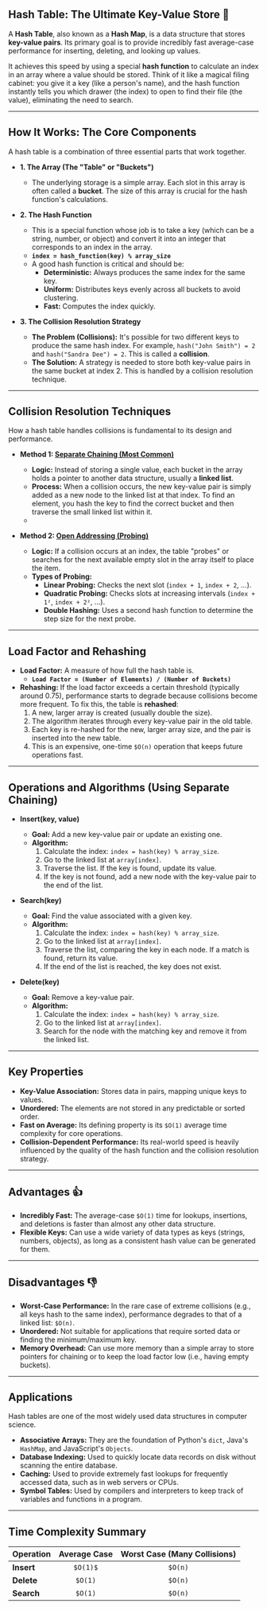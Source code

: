 ## Hash Table: The Ultimate Key-Value Store 🔑

A **Hash Table**, also known as a **Hash Map**, is a data structure that stores **key-value pairs**. Its primary goal is to provide incredibly fast average-case performance for inserting, deleting, and looking up values.

It achieves this speed by using a special **hash function** to calculate an index in an array where a value should be stored. Think of it like a magical filing cabinet: you give it a key (like a person's name), and the hash function instantly tells you which drawer (the index) to open to find their file (the value), eliminating the need to search.

---

## How It Works: The Core Components

A hash table is a combination of three essential parts that work together.

* **1. The Array (The "Table" or "Buckets")**
    * The underlying storage is a simple array. Each slot in this array is often called a **bucket**. The size of this array is crucial for the hash function's calculations.

* **2. The Hash Function**
    * This is a special function whose job is to take a key (which can be a string, number, or object) and convert it into an integer that corresponds to an index in the array.
    * **`index = hash_function(key) % array_size`**
    * A good hash function is critical and should be:
        * **Deterministic:** Always produces the same index for the same key.
        * **Uniform:** Distributes keys evenly across all buckets to avoid clustering.
        * **Fast:** Computes the index quickly.

* **3. The Collision Resolution Strategy**
    * **The Problem (Collisions):** It's possible for two different keys to produce the same hash index. For example, `hash("John Smith") = 2` and `hash("Sandra Dee") = 2`. This is called a **collision**.
    * **The Solution:** A strategy is needed to store both key-value pairs in the same bucket at index 2. This is handled by a collision resolution technique.

---

## Collision Resolution Techniques

How a hash table handles collisions is fundamental to its design and performance.

* **Method 1: [Separate Chaining (Most Common)](Using%20Linked%20List/readme.md)**
    * **Logic:** Instead of storing a single value, each bucket in the array holds a pointer to another data structure, usually a **linked list**.
    * **Process:** When a collision occurs, the new key-value pair is simply added as a new node to the linked list at that index. To find an element, you hash the key to find the correct bucket and then traverse the small linked list within it.
    * 

* **Method 2: [Open Addressing (Probing)](Using%20Open%20Addressing/readme.md)**
    * **Logic:** If a collision occurs at an index, the table "probes" or searches for the next available empty slot in the array itself to place the item.
    * **Types of Probing:**
        * **Linear Probing:** Checks the next slot (`index + 1`, `index + 2`, ...).
        * **Quadratic Probing:** Checks slots at increasing intervals (`index + 1²`, `index + 2²`, ...).
        * **Double Hashing:** Uses a second hash function to determine the step size for the next probe.

---

## Load Factor and Rehashing

* **Load Factor:** A measure of how full the hash table is.
    * **`Load Factor = (Number of Elements) / (Number of Buckets)`**
* **Rehashing:** If the load factor exceeds a certain threshold (typically around 0.75), performance starts to degrade because collisions become more frequent. To fix this, the table is **rehashed**:
    1.  A new, larger array is created (usually double the size).
    2.  The algorithm iterates through every key-value pair in the old table.
    3.  Each key is re-hashed for the new, larger array size, and the pair is inserted into the new table.
    4.  This is an expensive, one-time `$O(n)` operation that keeps future operations fast.

---

## Operations and Algorithms (Using Separate Chaining)

* **Insert(key, value)**
    * **Goal:** Add a new key-value pair or update an existing one.
    * **Algorithm:**
        1.  Calculate the index: `index = hash(key) % array_size`.
        2.  Go to the linked list at `array[index]`.
        3.  Traverse the list. If the key is found, update its value.
        4.  If the key is not found, add a new node with the key-value pair to the end of the list.

* **Search(key)**
    * **Goal:** Find the value associated with a given key.
    * **Algorithm:**
        1.  Calculate the index: `index = hash(key) % array_size`.
        2.  Go to the linked list at `array[index]`.
        3.  Traverse the list, comparing the key in each node. If a match is found, return its value.
        4.  If the end of the list is reached, the key does not exist.

* **Delete(key)**
    * **Goal:** Remove a key-value pair.
    * **Algorithm:**
        1.  Calculate the index: `index = hash(key) % array_size`.
        2.  Go to the linked list at `array[index]`.
        3.  Search for the node with the matching key and remove it from the linked list.

---

## Key Properties

* **Key-Value Association:** Stores data in pairs, mapping unique keys to values.
* **Unordered:** The elements are not stored in any predictable or sorted order.
* **Fast on Average:** Its defining property is its `$O(1)` average time complexity for core operations.
* **Collision-Dependent Performance:** Its real-world speed is heavily influenced by the quality of the hash function and the collision resolution strategy.

---

## Advantages 👍

* **Incredibly Fast:** The average-case `$O(1)` time for lookups, insertions, and deletions is faster than almost any other data structure.
* **Flexible Keys:** Can use a wide variety of data types as keys (strings, numbers, objects), as long as a consistent hash value can be generated for them.

---

## Disadvantages 👎

* **Worst-Case Performance:** In the rare case of extreme collisions (e.g., all keys hash to the same index), performance degrades to that of a linked list: `$O(n)`.
* **Unordered:** Not suitable for applications that require sorted data or finding the minimum/maximum key.
* **Memory Overhead:** Can use more memory than a simple array to store pointers for chaining or to keep the load factor low (i.e., having empty buckets).

---

## Applications

Hash tables are one of the most widely used data structures in computer science.

* **Associative Arrays:** They are the foundation of Python's `dict`, Java's `HashMap`, and JavaScript's `Objects`.
* **Database Indexing:** Used to quickly locate data records on disk without scanning the entire database.
* **Caching:** Used to provide extremely fast lookups for frequently accessed data, such as in web servers or CPUs.
* **Symbol Tables:** Used by compilers and interpreters to keep track of variables and functions in a program.

---

## Time Complexity Summary

| Operation | Average Case | Worst Case (Many Collisions) |
| :-------- | :----------: | :--------------------------: |
| **Insert** |    `$O(1)$`   |            `$O(n)`           |
| **Delete** |    `$O(1)`   |            `$O(n)`           |
| **Search** |    `$O(1)`   |            `$O(n)`           |